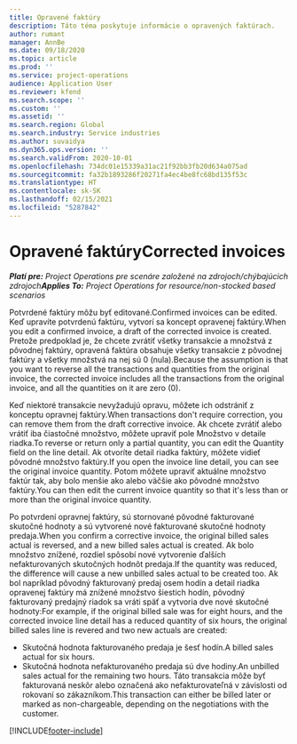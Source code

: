 ```yaml
---
title: Opravené faktúry
description: Táto téma poskytuje informácie o opravených faktúrach.
author: rumant
manager: AnnBe
ms.date: 09/18/2020
ms.topic: article
ms.prod: ''
ms.service: project-operations
audience: Application User
ms.reviewer: kfend
ms.search.scope: ''
ms.custom: ''
ms.assetid: ''
ms.search.region: Global
ms.search.industry: Service industries
ms.author: suvaidya
ms.dyn365.ops.version: ''
ms.search.validFrom: 2020-10-01
ms.openlocfilehash: 734dc01e15339a31ac21f92bb3fb20d634a075ad
ms.sourcegitcommit: fa32b1893286f20271fa4ec4be8fc68bd135f53c
ms.translationtype: HT
ms.contentlocale: sk-SK
ms.lasthandoff: 02/15/2021
ms.locfileid: "5287842"
---
```

# <a name="corrected-invoices"></a><span data-ttu-id="7443a-103">Opravené faktúry</span><span class="sxs-lookup"><span data-stu-id="7443a-103">Corrected invoices</span></span>

<span data-ttu-id="7443a-104">_**Platí pre:** Project Operations pre scenáre založené na zdrojoch/chýbajúcich zdrojoch_</span><span class="sxs-lookup"><span data-stu-id="7443a-104">_**Applies To:** Project Operations for resource/non-stocked based scenarios_</span></span>

<span data-ttu-id="7443a-105">Potvrdené faktúry môžu byť editované.</span><span class="sxs-lookup"><span data-stu-id="7443a-105">Confirmed invoices can be edited.</span></span> <span data-ttu-id="7443a-106">Keď upravíte potvrdenú faktúru, vytvorí sa koncept opravenej faktúry.</span><span class="sxs-lookup"><span data-stu-id="7443a-106">When you edit a confirmed invoice, a draft of the corrected invoice is created.</span></span> <span data-ttu-id="7443a-107">Pretože predpoklad je, že chcete zvrátiť všetky transakcie a množstvá z pôvodnej faktúry, opravená faktúra obsahuje všetky transakcie z pôvodnej faktúry a všetky množstvá na nej sú 0 (nula).</span><span class="sxs-lookup"><span data-stu-id="7443a-107">Because the assumption is that you want to reverse all the transactions and quantities from the original invoice, the corrected invoice includes all the transactions from the original invoice, and all the quantities on it are zero (0).</span></span>

<span data-ttu-id="7443a-108">Keď niektoré transakcie nevyžadujú opravu, môžete ich odstrániť z konceptu opravnej faktúry.</span><span class="sxs-lookup"><span data-stu-id="7443a-108">When transactions don't require correction, you can remove them from the draft corrective invoice.</span></span> <span data-ttu-id="7443a-109">Ak chcete zvrátiť alebo vrátiť iba čiastočné množstvo, môžete upraviť pole Množstvo v detaile riadka.</span><span class="sxs-lookup"><span data-stu-id="7443a-109">To reverse or return only a partial quantity, you can edit the Quantity field on the line detail.</span></span> <span data-ttu-id="7443a-110">Ak otvoríte detail riadka faktúry, môžete vidieť pôvodné množstvo faktúry.</span><span class="sxs-lookup"><span data-stu-id="7443a-110">If you open the invoice line detail, you can see the original invoice quantity.</span></span> <span data-ttu-id="7443a-111">Potom môžete upraviť aktuálne množstvo faktúr tak, aby bolo menšie ako alebo väčšie ako pôvodné množstvo faktúry.</span><span class="sxs-lookup"><span data-stu-id="7443a-111">You can then edit the current invoice quantity so that it's less than or more than the original invoice quantity.</span></span>

<span data-ttu-id="7443a-112">Po potvrdení opravnej faktúry, sú stornované pôvodné fakturované skutočné hodnoty a sú vytvorené nové fakturované skutočné hodnoty predaja.</span><span class="sxs-lookup"><span data-stu-id="7443a-112">When you confirm a corrective invoice, the original billed sales actual is reversed, and a new billed sales actual is created.</span></span> <span data-ttu-id="7443a-113">Ak bolo množstvo znížené, rozdiel spôsobí nové vytvorenie ďalších nefakturovaných skutočných hodnôt predaja.</span><span class="sxs-lookup"><span data-stu-id="7443a-113">If the quantity was reduced, the difference will cause a new unbilled sales actual to be created too.</span></span> <span data-ttu-id="7443a-114">Ak bol napríklad pôvodný fakturovaný predaj osem hodín a detail riadka opravenej faktúry má znížené množstvo šiestich hodín, pôvodný fakturovaný predajný riadok sa vráti späť a vytvoria dve nové skutočné hodnoty:</span><span class="sxs-lookup"><span data-stu-id="7443a-114">For example, if the original billed sale was for eight hours, and the corrected invoice line detail has a reduced quantity of six hours, the original billed sales line is revered and two new actuals are created:</span></span>

- <span data-ttu-id="7443a-115">Skutočná hodnota fakturovaného predaja je šesť hodín.</span><span class="sxs-lookup"><span data-stu-id="7443a-115">A billed sales actual for six hours.</span></span>
- <span data-ttu-id="7443a-116">Skutočná hodnota nefakturovaného predaja sú dve hodiny.</span><span class="sxs-lookup"><span data-stu-id="7443a-116">An unbilled sales actual for the remaining two hours.</span></span> <span data-ttu-id="7443a-117">Táto transakcia môže byť fakturovaná neskôr alebo označená ako nefakturovateľná v závislosti od rokovaní so zákazníkom.</span><span class="sxs-lookup"><span data-stu-id="7443a-117">This transaction can either be billed later or marked as non-chargeable, depending on the negotiations with the customer.</span></span>


[!INCLUDE[footer-include](../includes/footer-banner.md)]